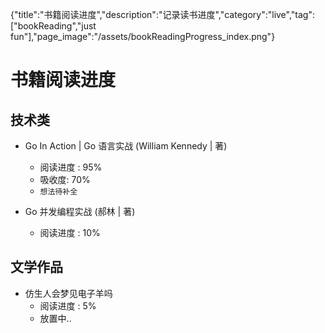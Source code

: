 {"title":"书籍阅读进度","description":"记录读书进度","category":"live","tag":["bookReading","just fun"],"page_image":"/assets/bookReadingProgress_index.png"}

# 书籍阅读进度

## 技术类

* Go In Action | Go 语言实战 (William Kennedy | 著) 
    * 阅读进度 : 95%
    * 吸收度: 70%
    * `想法待补全`

* Go 并发编程实战 (郝林 | 著)
    * 阅读进度 : 10%


## 文学作品

* 仿生人会梦见电子羊吗
    * 阅读进度 : 5%
    * 放置中..